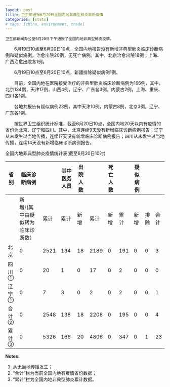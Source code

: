 ```yaml
---
layout: post
title: 卫生部通报6月20日全国内地非典型肺炎最新疫情
categories: [stats]
# tags: [china, environment, trade]
---
```


    卫生部新闻办公室6月20日下午通报了全国内地非典型肺炎疫情。

　　6月19日10点至6月20日10点，全国内地报告没有新增非典型肺炎临床诊断病例和疑似病例，治愈出院20例，无死亡病例。其中，北京治愈出院18例；上海、广西治愈出院各1例。

　　6月19日10点至6月20日10点，新疆排除疑似病例1例。

　　目前，全国内地在医院接受治疗的非典型肺炎临床诊断病例为166例，其中，北京134例，天津17例，山西4例，辽宁、广东各3例，内蒙古2例，上海、重庆、四川各1例。

　　各地共报告有疑似病例23例，其中天津10例，内蒙古8例，北京3例，辽宁、广东各1例。

　　按世界卫生组织统计标准，截至6月20日10点，全国内地20天以内有疫情的省份为北京、辽宁和四川。其中，北京连续9天没有新增临床诊断病例报告；辽宁从未发生过当地传播，连续17天没有新增临床诊断病例报告；四川从未发生过当地传播，连续14天没有新增临床诊断病例报告。

全国内地非典型肺炎疫情统计表(截至6月20日10时)

| 省 别             | 临床诊断病例            |      | 其中医务人员 | 出院人数 |      | 死亡人数 |     | 疑似病例 |    |    |
| --------------- | ----------------- | ---- | ------ | ---- | ---- | ---- | --- | ---- | -- | -- |
|                 | 新增/(其中由疑似转为临床诊断数） | 累计   | 累计     | 新增   | 累计   | 新增   | 累计  | 新增   | 排除 | 合计 |
| 北京              | 0                 | 2521 | 134    | 18   | 2189 | 0    | 191 | 0    | 0  | 3  |
| 四川<sup>①</sup>  | 0                 | 20   | 1      | 0    | 17   | 0    | 2   | 0    | 0  | 0  |
| 辽宁<sup>①</sup>  | 0                 | 7    | 3      | 0    | 2    | 0    | 2   | 0    | 0  | 1  |
| 合 计<sup>②</sup> | 0                 | 2548 | 138    | 18   | 2208 | 0    | 195 | 0    | 0  | 4  |
| 累 计<sup>③</sup> | 0                 | 5326 | 166    | 20   | 4806 | 0    | 347 | 0    | 1  | 23 |


**Notes:**
1. 从无当地传播发生；
2. “合计”栏为当前全国内地有疫情省份数据；
3. “累计”栏为全国内地非典型肺炎累计数据。
